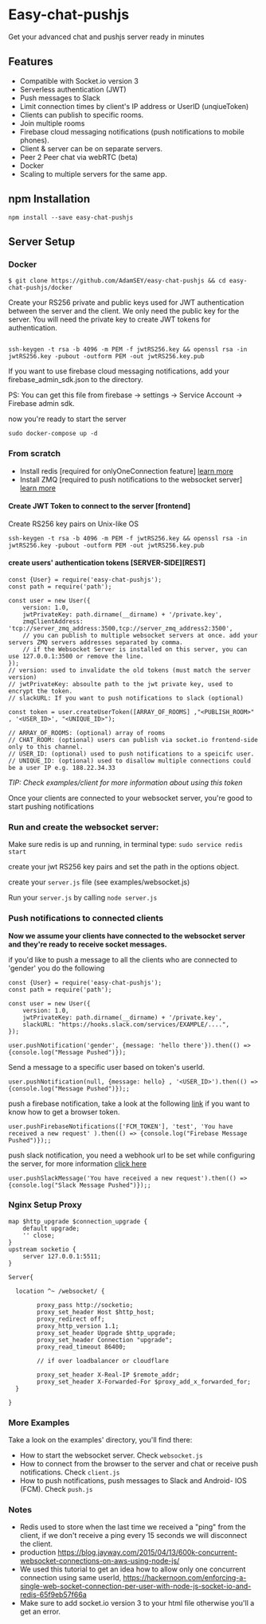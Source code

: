 # Easy-chat-pushjs

Get your advanced chat and pushjs server ready in minutes

## Features

- Compatible with Socket.io version 3
- Serverless authentication (JWT)
- Push messages to Slack
- Limit connection times by client's IP address or UserID (unqiueToken)
- Clients can publish to specific rooms.
- Join multiple rooms
- Firebase cloud messaging notifications (push notifications to mobile phones).
- Client & server can be on separate servers.
- Peer 2 Peer chat via webRTC (beta)
- Docker
- Scaling to multiple servers for the same app.  
## npm Installation

    npm install --save easy-chat-pushjs


## Server Setup


### Docker

```
$ git clone https://github.com/AdamSEY/easy-chat-pushjs && cd easy-chat-pushjs/docker

```

Create your RS256 private and public keys used for JWT authentication between the server and the client.
We only need the public key for the server. You will need the private key to create JWT tokens for authentication.

```

ssh-keygen -t rsa -b 4096 -m PEM -f jwtRS256.key && openssl rsa -in jwtRS256.key -pubout -outform PEM -out jwtRS256.key.pub

```

If you want to use firebase cloud messaging notifications, add your firebase_admin_sdk.json to the directory.

PS: You can get this file from firebase -> settings -> Service Account -> Firebase admin sdk.


now you're ready to start the server

```
sudo docker-compose up -d
```

### From scratch


- Install redis [required for onlyOneConnection feature] [learn more](https://www.digitalocean.com/community/tutorials/how-to-install-and-secure-redis-on-ubuntu-18-04)
- Install ZMQ [required to push notifications to the websocket server] [learn more](https://zeromq.org/download/)



#### Create JWT Token to connect to the server [frontend]

Create RS256 key pairs on Unix-like OS

    ssh-keygen -t rsa -b 4096 -m PEM -f jwtRS256.key && openssl rsa -in jwtRS256.key -pubout -outform PEM -out jwtRS256.key.pub


#### create users' authentication tokens [SERVER-SIDE][REST]

    const {User} = require('easy-chat-pushjs');
    const path = require('path');

    const user = new User({
        version: 1.0,
        jwtPrivateKey: path.dirname(__dirname) + '/private.key',
        zmqClientAddress: 'tcp://server_zmq_address:3500,tcp://server_zmq_address2:3500',
        // you can publish to multiple websocket servers at once. add your servers ZMQ servers addresses separated by comma.
        // if the Websocket Server is installed on this server, you can use 127.0.0.1:3500 or remove the line.
    });
    // version: used to invalidate the old tokens (must match the server version)
    // jwtPrivateKey: absoulte path to the jwt private key, used to encrypt the token.
    // slackURL: If you want to push notifications to slack (optional)

    const token = user.createUserToken([ARRAY_OF_ROOMS] ,"<PUBLISH_ROOM>" , '<USER_ID>', "<UNIQUE_ID>");

    // ARRAY_OF_ROOMS: (optional) array of rooms 
    // CHAT_ROOM: (optional) users can publish via socket.io frontend-side only to this channel.
    // USER_ID: (optional) used to push notifications to a speicifc user.
    // UNIQUE_ID: (optional) used to disallow multiple connections could be a user IP e.g. 188.22.34.33



*TIP: Check examples/client for more information about using this token*

Once your clients are connected to your websocket server, you're good to start pushing notifications

### Run and create the websocket server:

Make sure redis is up and running, in terminal type: `sudo service redis start`

create your jwt RS256 key pairs and set the path in the options object.

create your `server.js` file (see examples/websocket.js)

Run your `server.js` by calling `node server.js`



### Push notifications to connected clients

**Now we assume your clients have connected to the websocket server and they're ready to receive socket messages.**

if you'd like to push a message to all the clients who are connected to 'gender' you do the following

    const {User} = require('easy-chat-pushjs');
    const path = require('path');

    const user = new User({
        version: 1.0, 
        jwtPrivateKey: path.dirname(__dirname) + '/private.key', 
        slackURL: "https://hooks.slack.com/services/EXAMPLE/....",
    });

    user.pushNotification('gender', {message: 'hello there'}).then(() => {console.log("Message Pushed")});


Send a message to a specific user based on token's userId.

    user.pushNotification(null, {message: hello} , '<USER_ID>').then(() => {console.log("Message Pushed")});;


push a firebase notification, take a look at the following [link](https://developers.google.com/web/ilt/pwa/introduction-to-push-notifications) if you want to know how to get a browser token.

    user.pushFirebaseNotifications(['FCM_TOKEN'], 'test', 'You have received a new request' ).then(() => {console.log("Firebase Message Pushed")});;

push slack notification, you need a webhook url to be set while configuring the server, for more information [click here](https://api.slack.com/messaging/webhooks)

    user.pushSlackMessage('You have received a new request').then(() => {console.log("Slack Message Pushed")});;


### Nginx Setup Proxy

    map $http_upgrade $connection_upgrade {
        default upgrade;
        '' close;
    }
    upstream socketio {
        server 127.0.0.1:5511;
    }
    
    Server{
    
      location ^~ /websocket/ {
           
            proxy_pass http://socketio;
            proxy_set_header Host $http_host;
            proxy_redirect off;
            proxy_http_version 1.1;
            proxy_set_header Upgrade $http_upgrade;
            proxy_set_header Connection "upgrade";
            proxy_read_timeout 86400;
            
            // if over loadbalancer or cloudflare 
            
            proxy_set_header X-Real-IP $remote_addr;
            proxy_set_header X-Forwarded-For $proxy_add_x_forwarded_for;
      }
      
    }  

### More Examples

Take a look on the examples' directory, you'll find there:
- How to start the websocket server. Check `websocket.js`
- How to connect from the browser to the server and chat or receive push notifications. Check `client.js`
- How to push notifications, push messages to Slack and Android- IOS (FCM). Check `push.js`



### Notes
- Redis used to store when the last time we received a "ping" from the client, if we don't receive a ping every 15 seconds we will disconnect the client.
- production https://blog.jayway.com/2015/04/13/600k-concurrent-websocket-connections-on-aws-using-node-js/
- We used this tutorial to get an idea how to allow only one concurrent connection using same userId, https://hackernoon.com/enforcing-a-single-web-socket-connection-per-user-with-node-js-socket-io-and-redis-65f9eb57f66a
- Make sure to add socket.io version 3 to your html file otherwise you'll a get an error.


